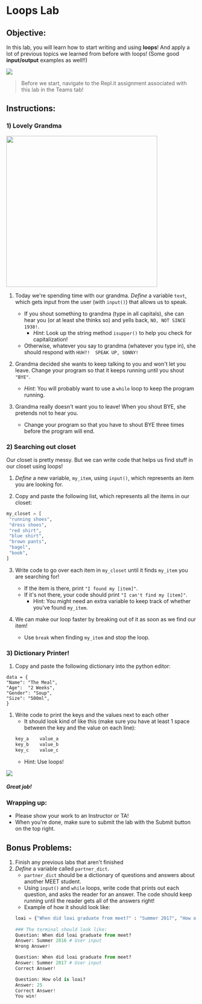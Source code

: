 # Loops Lab

## Objective: 
In this lab, you will learn how to start writing and using **loops**! And apply a lot of previous topics we learned from before with loops! (Some good **input/output** examples as well!!)

<img src="https://www.system-concepts.com/wp-content/uploads/2020/02/excited-minions-gif-360x163.gif">


> Before we start, navigate to the Repl.it assignment associated with this lab in the Teams tab!

## Instructions:

### 1) Lovely Grandma
<img src="https://s3.amazonaws.com/after-school-assets/deaf_grandma.jpg" width="400">

1. Today we're spending time with our grandma. *Define* a variable `text`, which gets input from the user (with `input()`) that allows us to speak.
    - If you shout something to grandma (type in all capitals), she can hear you (or at least she thinks so) and yells back, `NO, NOT SINCE 1938!`.
        - _Hint_: Look up the string method `isupper()` to help you check for capitalization!
    - Otherwise, whatever you say to grandma (whatever you type in), she should respond with `HUH?!  SPEAK UP, SONNY!`

2. Grandma decided she wants to keep talking to you and won't let you leave. Change your program so that it keeps running until you shout `"BYE"`.
    - _Hint_: You will probably want to use a `while` loop to keep the program running.

3. Grandma really doesn't want you to leave! When you shout BYE, she pretends not to hear you. 
    - Change your program so that you have to shout BYE three times before the program will end.

    
### 2) Searching out closet

Our closet is pretty messy. But we can write code that helps us find stuff in our closet using loops!

1. *Define* a new variable, `my_item`, using `input()`, which represents an item you are looking for.

2. Copy and paste the following list, which represents all the items in our closet:

```python
my_closet = [
 "running shoes",
 "dress shoes",
 "red shirt",
 "blue shirt",
 "brown pants",
 "bagel",
 "book",
]
```

3. Write code to go over each item in `my_closet` until it finds `my_item` you are searching for!
    - If the item is there, print `"I found my [item]"`.
    - If it's not there, your code should print `"I can't find my [item]"`.
        - Hint: You might need an extra variable to keep track of whether you've found `my_item`.

4. We can make our loop faster by breaking out of it as soon as we find our item!
    - Use `break` when finding `my_item` and stop the loop.
    

### 3) Dictionary Printer!

1. Copy and paste the following dictionary into the python editor:

```
data = {
"Name": "The Meal",
"Age":  "2 Weeks",
"Gender": "Soup",
"Size": "500ml",
}
```

1. Write code to print the keys and the values next to each other
    - It should look kind of like this (make sure you have at least 1 space between the key and the value on each line):
    ```python
    key_a    value_a
    key_b    value_b
    key_c    value_c
    ```
    - Hint: Use loops!
    

[![](https://i.gifer.com/7tB1.gif)]()

##### Great job!

### Wrapping up:
- Please show your work to an Instructor or TA!
- When you're done, make sure to submit the lab with the Submit button on the top right.

<!-- 

## Wrapping up:

Run the test.
- If it passes:
    - You can go on to try the bonus problems at the bottom of the lab. Be sure you don't change any of the code you already wrote!
    - When you're done, make sure to submit the lab with the `Submit` button on the top right.
- If it fails:
    - Review the lab to see if you missed any steps. You need to follow the steps _exactly_ to pass.
    - If you have questions, ask a classmate, or call over an Instructor or TA!
-->

## Bonus Problems:

1. Finish any previous labs that aren't finished
2. *Define* a variable called `partner_dict`.
    - `partner_dict` should be a dictionary of questions and answers about another MEET student.
    - Using `input()` and `while` loops, write code that prints out each question, and asks the reader for an answer. The code should keep running until the reader gets all of the answers right!
    - Example of how it should look like:
    ```python
    loai = {"When did loai graduate from meet?" : "Summer 2017", "How old is loai?" : 25}
        
    ### The terminal should look like:
    Question: When did loai graduate from meet?
    Answer: Summer 2016 # User input
    Wrong Answer!
    
    Question: When did loai graduate from meet?
    Answer: Summer 2017 # User input
    Correct Answer!
    
    Question: How old is loai?
    Answer: 25
    Correct Answer!
    You win!
    ```


